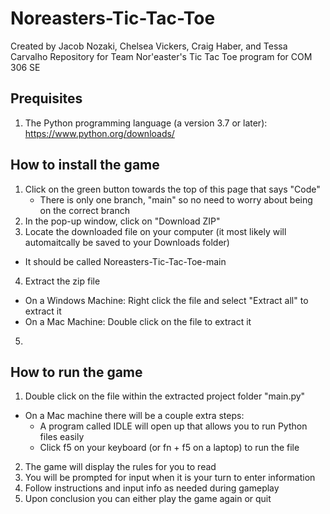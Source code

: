 # Noreasters-Tic-Tac-Toe
Created by Jacob Nozaki, Chelsea Vickers, Craig Haber, and Tessa Carvalho
Repository for Team Nor'easter's Tic Tac Toe program for COM 306 SE

## Prequisites
1. The Python programming language (a version 3.7 or later): https://www.python.org/downloads/

## How to install the game
1. Click on the green button towards the top of this page that says "Code"
   * There is only one branch, "main" so no need to worry about being on the correct branch
2. In the pop-up window, click on "Download ZIP"
3. Locate the downloaded file on your computer (it most likely will automaitcally be saved to your Downloads folder)
  * It should be called Noreasters-Tic-Tac-Toe-main
4. Extract the zip file
  * On a Windows Machine: Right click the file and select "Extract all" to extract it
  * On a Mac Machine: Double click on the file to extract it
5. 

## How to run the game
1. Double click on the file within the extracted project folder "main.py"
  * On a Mac machine there will be a couple extra steps:
    * A program called IDLE will open up that allows you to run Python files easily
    * Click f5 on your keyboard (or fn + f5 on a laptop) to run the file
2. The game will display the rules for you to read
3. You will be prompted for input when it is your turn to enter information
4. Follow instructions and input info as needed during gameplay
5. Upon conclusion you can either play the game again or quit
